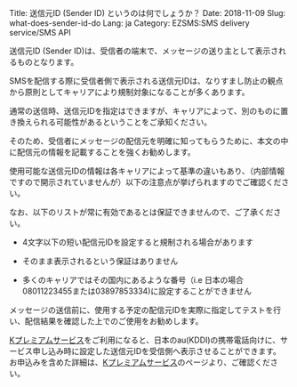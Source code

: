 Title: 送信元ID (Sender ID) というのは何でしょうか？
Date: 2018-11-09
Slug: what-does-sender-id-do
Lang: ja
Category: EZSMS:SMS delivery service/SMS API

送信元ID (Sender ID)は、受信者の端末で、メッセージの送り主として表示されるものとなります。

SMSを配信する際に受信者側で表示される送信元IDは、なりすまし防止の観点から原則としてキャリアにより規制対象になることが多くあります。

通常の送信時、送信元IDを指定はできますが、キャリアによって、別のものに置き換えられる可能性があるということをご承知ください。

そのため、受信者にメッセージの配信元を明確に知ってもらうために、本文の中に配信元の情報を記載することを強くお勧めします。

使用可能な送信元IDの情報は各キャリアによって基準の違いもあり、（内部情報ですので開示されていませんが）以下の注意点が挙げられますのでご確認ください。

なお、以下のリストが常に有効であるとは保証できませんので、ご了承ください。

* 4文字以下の短い配信元IDを設定すると規制される場合があります

* そのまま表示されるという保証はありません

* 多くのキャリアではその国内にあるような番号（i.e 日本の場合08011223455または03897853334)に設定することができません

メッセージの送信前に、使用する予定の配信元IDを実際に指定してテストを行い、配信結果を確認した上でのご使用をお勧めします。

[Kプレミアムサービス](https://help.xoxzo.com/ja/ezsmssms-delivery-service/articles/what-is-k-premium/)をご利用になると、日本のau(KDDI)の携帯電話向けに、サービス申し込み時に設定した送信元IDを受信側へ表示させることができます。
お申込みを含めた詳細は、[Kプレミアムサービス](https://help.xoxzo.com/ja/ezsmssms-delivery-service/articles/what-is-k-premium/)のページより、ご確認ください。
